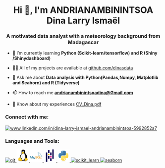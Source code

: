 <h1 align="center">Hi 👋, I'm ANDRIANAMBININTSOA Dina Larry Ismaël</h1>
<h3 align="center">A motivated data analyst with a meteorology background from Madagascar</h3>

- 🌱 I’m currently learning **Python (Scikit-learn/tensorflow) and R (Shiny /Shinydashboard)**

- 👨‍💻 All of my projects are available at [github.com/dinasdata](github.com/dinasdata)

- 💬 Ask me about **Data analysis with Python(Pandas,Numpy, Matplotlib and Seaborn) and R (Tidyverse)**

- 📫 How to reach me **andrianambinintsoadina@Gmail.com**

- 📄 Know about my experiences [CV_Dina.pdf](CV_Dina.pdf)

<h3 align="left">Connect with me:</h3>
<p align="left">
<a href="www.linkedin.com/in/dina-larry-ismael-andrianambinintsoa-5992852a7" target="blank"><img align="center" src="https://raw.githubusercontent.com/rahuldkjain/github-profile-readme-generator/master/src/images/icons/Social/linked-in-alt.svg" alt="www.linkedin.com/in/dina-larry-ismael-andrianambinintsoa-5992852a7" height="30" width="40" /></a>
</p>

<h3 align="left">Languages and Tools:</h3>
<p align="left"> <a href="https://git-scm.com/" target="_blank" rel="noreferrer"> <img src="https://www.vectorlogo.zone/logos/git-scm/git-scm-icon.svg" alt="git" width="40" height="40"/> </a> <a href="https://www.linux.org/" target="_blank" rel="noreferrer"> <img src="https://raw.githubusercontent.com/devicons/devicon/master/icons/linux/linux-original.svg" alt="linux" width="40" height="40"/> </a> <a href="https://www.mysql.com/" target="_blank" rel="noreferrer"> <img src="https://raw.githubusercontent.com/devicons/devicon/master/icons/mysql/mysql-original-wordmark.svg" alt="mysql" width="40" height="40"/> </a> <a href="https://pandas.pydata.org/" target="_blank" rel="noreferrer"> <img src="https://raw.githubusercontent.com/devicons/devicon/2ae2a900d2f041da66e950e4d48052658d850630/icons/pandas/pandas-original.svg" alt="pandas" width="40" height="40"/> </a> <a href="https://www.python.org" target="_blank" rel="noreferrer"> <img src="https://raw.githubusercontent.com/devicons/devicon/master/icons/python/python-original.svg" alt="python" width="40" height="40"/> </a> <a href="https://scikit-learn.org/" target="_blank" rel="noreferrer"> <img src="https://upload.wikimedia.org/wikipedia/commons/0/05/Scikit_learn_logo_small.svg" alt="scikit_learn" width="40" height="40"/> </a> <a href="https://seaborn.pydata.org/" target="_blank" rel="noreferrer"> <img src="https://seaborn.pydata.org/_images/logo-mark-lightbg.svg" alt="seaborn" width="40" height="40"/> </a> </p>
